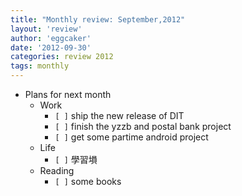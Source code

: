 ```yaml
---
title: "Monthly review: September,2012" 
layout: 'review'
author: 'eggcaker'
date: '2012-09-30'
categories: review 2012
tags: monthly
---
```



  * Plans for next month 
    * Work 
      * `[ ]` ship the new release of DIT 
      * `[ ]` finish the yzzb and postal bank project 
      * `[ ]` get some partime android project 
    * Life 
      * `[ ]` 學習塤 
    * Reading 
      * `[ ]` some books 


